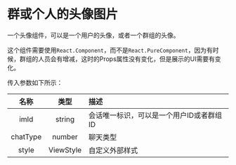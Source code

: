 # 群或个人的头像图片

一个头像组件，可以是一个用户的头像，或者一个群组的头像。

这个组件需要使用`React.Component`，而不是`React.PureComponent`，因为有时候，群组的人员会有增减，这时的Props属性没有变化，但是展示的UI需要有变化。

传入参数如下所示：

| 名称 | 类型 | 描述 |
| :-: | :-: | :- |
| imId | string | 会话唯一标识，可以是一个用户ID或者群组ID |
| chatType | number | 聊天类型 |
| style | ViewStyle | 自定义外部样式 |